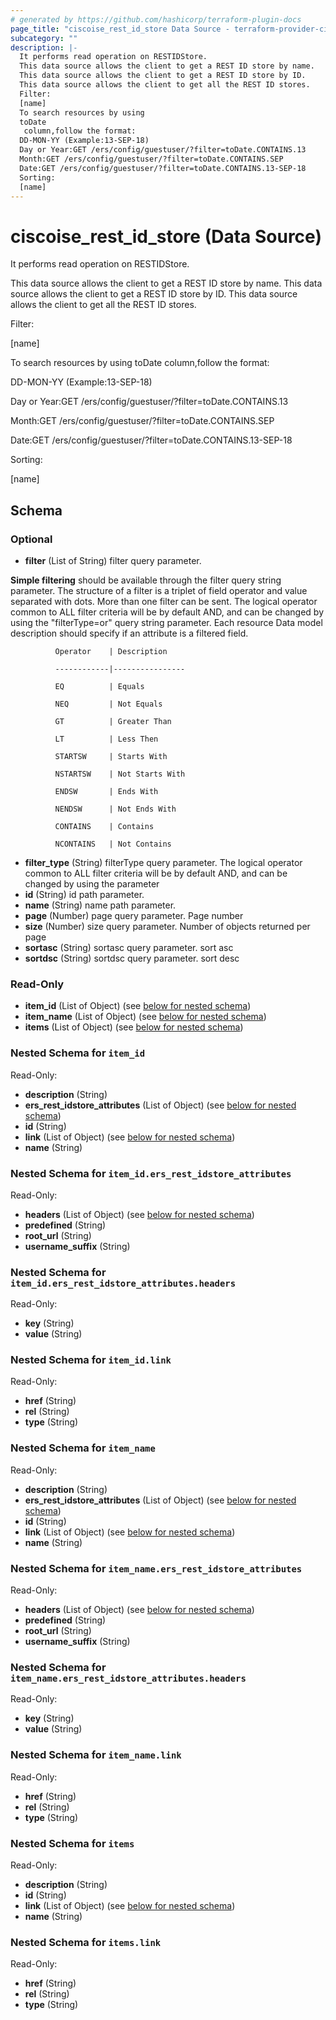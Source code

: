 ```yaml
---
# generated by https://github.com/hashicorp/terraform-plugin-docs
page_title: "ciscoise_rest_id_store Data Source - terraform-provider-ciscoise"
subcategory: ""
description: |-
  It performs read operation on RESTIDStore.
  This data source allows the client to get a REST ID store by name.
  This data source allows the client to get a REST ID store by ID.
  This data source allows the client to get all the REST ID stores.
  Filter:
  [name]
  To search resources by using
  toDate
   column,follow the format:
  DD-MON-YY (Example:13-SEP-18)
  Day or Year:GET /ers/config/guestuser/?filter=toDate.CONTAINS.13
  Month:GET /ers/config/guestuser/?filter=toDate.CONTAINS.SEP
  Date:GET /ers/config/guestuser/?filter=toDate.CONTAINS.13-SEP-18
  Sorting:
  [name]
---
```


# ciscoise_rest_id_store (Data Source)

It performs read operation on RESTIDStore.

This data source allows the client to get a REST ID store by name.
This data source allows the client to get a REST ID store by ID.
This data source allows the client to get all the REST ID stores.

Filter:

[name]

To search resources by using
toDate
 column,follow the format:

DD-MON-YY (Example:13-SEP-18)


Day or Year:GET /ers/config/guestuser/?filter=toDate.CONTAINS.13

Month:GET /ers/config/guestuser/?filter=toDate.CONTAINS.SEP

Date:GET /ers/config/guestuser/?filter=toDate.CONTAINS.13-SEP-18


Sorting:

[name]



<!-- schema generated by tfplugindocs -->
## Schema

### Optional

- **filter** (List of String) filter query parameter. 

**Simple filtering** should be available through the filter query string parameter. The structure of a filter is
a triplet of field operator and value separated with dots. More than one filter can be sent. The logical operator
common to ALL filter criteria will be by default AND, and can be changed by using the "filterType=or" query
string parameter. Each resource Data model description should specify if an attribute is a filtered field.



              Operator    | Description 

              ------------|----------------

              EQ          | Equals 

              NEQ         | Not Equals 

              GT          | Greater Than 

              LT          | Less Then 

              STARTSW     | Starts With 

              NSTARTSW    | Not Starts With 

              ENDSW       | Ends With 

              NENDSW      | Not Ends With 

              CONTAINS	  | Contains 

              NCONTAINS	  | Not Contains
- **filter_type** (String) filterType query parameter. The logical operator common to ALL filter criteria will be by default AND, and can be changed by using the parameter
- **id** (String) id path parameter.
- **name** (String) name path parameter.
- **page** (Number) page query parameter. Page number
- **size** (Number) size query parameter. Number of objects returned per page
- **sortasc** (String) sortasc query parameter. sort asc
- **sortdsc** (String) sortdsc query parameter. sort desc

### Read-Only

- **item_id** (List of Object) (see [below for nested schema](#nestedatt--item_id))
- **item_name** (List of Object) (see [below for nested schema](#nestedatt--item_name))
- **items** (List of Object) (see [below for nested schema](#nestedatt--items))

<a id="nestedatt--item_id"></a>
### Nested Schema for `item_id`

Read-Only:

- **description** (String)
- **ers_rest_idstore_attributes** (List of Object) (see [below for nested schema](#nestedobjatt--item_id--ers_rest_idstore_attributes))
- **id** (String)
- **link** (List of Object) (see [below for nested schema](#nestedobjatt--item_id--link))
- **name** (String)

<a id="nestedobjatt--item_id--ers_rest_idstore_attributes"></a>
### Nested Schema for `item_id.ers_rest_idstore_attributes`

Read-Only:

- **headers** (List of Object) (see [below for nested schema](#nestedobjatt--item_id--ers_rest_idstore_attributes--headers))
- **predefined** (String)
- **root_url** (String)
- **username_suffix** (String)

<a id="nestedobjatt--item_id--ers_rest_idstore_attributes--headers"></a>
### Nested Schema for `item_id.ers_rest_idstore_attributes.headers`

Read-Only:

- **key** (String)
- **value** (String)



<a id="nestedobjatt--item_id--link"></a>
### Nested Schema for `item_id.link`

Read-Only:

- **href** (String)
- **rel** (String)
- **type** (String)



<a id="nestedatt--item_name"></a>
### Nested Schema for `item_name`

Read-Only:

- **description** (String)
- **ers_rest_idstore_attributes** (List of Object) (see [below for nested schema](#nestedobjatt--item_name--ers_rest_idstore_attributes))
- **id** (String)
- **link** (List of Object) (see [below for nested schema](#nestedobjatt--item_name--link))
- **name** (String)

<a id="nestedobjatt--item_name--ers_rest_idstore_attributes"></a>
### Nested Schema for `item_name.ers_rest_idstore_attributes`

Read-Only:

- **headers** (List of Object) (see [below for nested schema](#nestedobjatt--item_name--ers_rest_idstore_attributes--headers))
- **predefined** (String)
- **root_url** (String)
- **username_suffix** (String)

<a id="nestedobjatt--item_name--ers_rest_idstore_attributes--headers"></a>
### Nested Schema for `item_name.ers_rest_idstore_attributes.headers`

Read-Only:

- **key** (String)
- **value** (String)



<a id="nestedobjatt--item_name--link"></a>
### Nested Schema for `item_name.link`

Read-Only:

- **href** (String)
- **rel** (String)
- **type** (String)



<a id="nestedatt--items"></a>
### Nested Schema for `items`

Read-Only:

- **description** (String)
- **id** (String)
- **link** (List of Object) (see [below for nested schema](#nestedobjatt--items--link))
- **name** (String)

<a id="nestedobjatt--items--link"></a>
### Nested Schema for `items.link`

Read-Only:

- **href** (String)
- **rel** (String)
- **type** (String)


